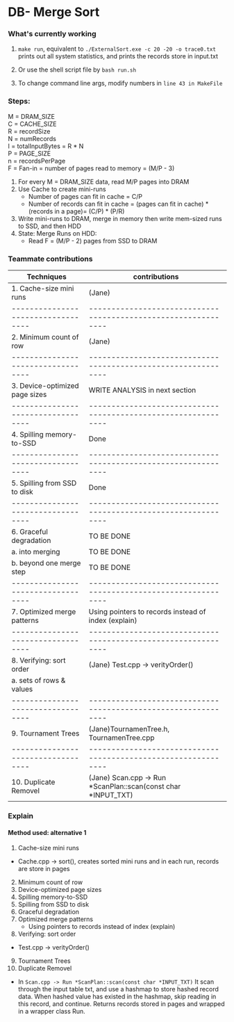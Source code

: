 # DB- Merge Sort

### What's currently working

1. `make run`, equivalent to `./ExternalSort.exe -c 20 -20 -o trace0.txt`
   prints out all system statistics, and prints the records store in input.txt
2. Or use the shell script file by `bash run.sh`

3. To change command line args, modify numbers in `line 43 in MakeFile`

### Steps:

M = DRAM_SIZE  
C = CACHE_SIZE  
R = recordSize  
N = numRecords  
I = totalInputBytes = R \* N  
P = PAGE_SIZE  
n = recordsPerPage  
F = Fan-in = number of pages read to memory = (M/P - 3)

1. For every M = DRAM_SIZE data, read M/P pages into DRAM
2. Use Cache to create mini-runs
   - Number of pages can fit in cache = C/P
   - Number of records can fit in cache =
     (pages can fit in cache) \* (records in a page)= (C/P) \* (P/R)
3. Write mini-runs to DRAM, merge in memory then write mem-sized runs to SSD, and then HDD
4. State: Merge Runs on HDD:
   - Read F = (M/P - 2) pages from SSD to DRAM

### Teammate contributions

| Techniques                         | contributions                                                  |
| ---------------------------------- | -------------------------------------------------------------- |
| 1. Cache-size mini runs            | (Jane)                                                         |
| ---------------------------------- | -------------------------------------------------------------- |
| 2. Minimum count of row            | (Jane)                                                         |
| ---------------------------------- | -------------------------------------------------------------- |
| 3. Device-optimized page sizes     | WRITE ANALYSIS in next section                                 |
| ---------------------------------- | -------------------------------------------------------------- |
| 4. Spilling memory-to-SSD          | Done                                                           |
| ---------------------------------- | -------------------------------------------------------------- |
| 5. Spilling from SSD to disk       | Done                                                           |
| ---------------------------------- | -------------------------------------------------------------- |
| 6. Graceful degradation            | TO BE DONE                                                     |
| a. into merging                    | TO BE DONE                                                     |
| b. beyond one merge step           | TO BE DONE                                                     |
| ---------------------------------- | -------------------------------------------------------------- |
| 7. Optimized merge patterns        | Using pointers to records instead of index (explain)           |
| ---------------------------------- | -------------------------------------------------------------- |
| 8. Verifying: sort order           | (Jane) Test.cpp -> verityOrder()                               |
| a. sets of rows & values           |                                                                |
| ---------------------------------- | -------------------------------------------------------------- |
| 9. Tournament Trees                | (Jane)TournamenTree.h, TournamenTree.cpp                       |
| ---------------------------------- | -------------------------------------------------------------- |
| 10. Duplicate Removel              | (Jane) Scan.cpp -> Run *ScanPlan::scan(const char *INPUT_TXT)  |

### Explain

#### Method used: alternative 1

1. Cache-size mini runs

- Cache.cpp -> sort(), creates sorted mini runs and in each run, records are store in pages

2. Minimum count of row
3. Device-optimized page sizes
4. Spilling memory-to-SSD
5. Spilling from SSD to disk
6. Graceful degradation
7. Optimized merge patterns
   - Using pointers to records instead of index (explain)
8. Verifying: sort order

- Test.cpp -> verityOrder()

9. Tournament Trees
10. Duplicate Removel

- In `Scan.cpp -> Run *ScanPlan::scan(const char *INPUT_TXT)`
  It scan through the input table txt, and use a hashmap to store
  hashed record data. When hashed value has existed in the hashmap,
  skip reading in this record, and continue.
  Returns records stored in pages and wrapped in a wrapper class Run.
